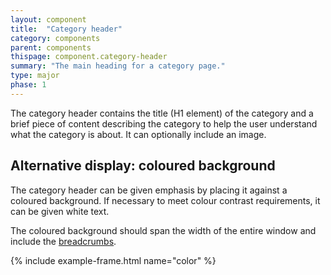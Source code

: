 ```yaml
---
layout: component
title:  "Category header"
category: components
parent: components
thispage: component.category-header
summary: "The main heading for a category page."
type: major
phase: 1
---
```


The category header contains the title (H1 element) of the category and a brief piece of content describing the category to help the user understand what the category is about. It can optionally include an image.

## Alternative display: coloured background

The category header can be given emphasis by placing it against a coloured background. If necessary to meet colour contrast requirements, it can be given white text.

The coloured background should span the width of the entire window and include the [breadcrumbs](/patterns/breadcrumbs/).

{% include example-frame.html name="color" %}
